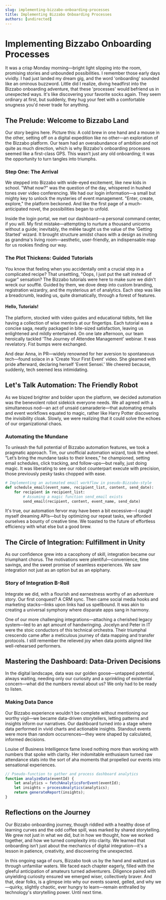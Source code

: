 ```yaml
---
slug: implementing-bizzabo-onboarding-processes
title: Implementing Bizzabo Onboarding Processes
authors: [undirected]
---
```



# Implementing Bizzabo Onboarding Processes

It was a crisp Monday morning—bright light slipping into the room, promising stories and unbounded possibilities. I remember those early days vividly. I had just landed my dream gig, and the word 'onboarding' sounded like an ominous buzzword. Little did I realize, diving headfirst into the Bizzabo onboarding adventure, that these 'processes' would befriend us in unexpected ways. It's like discovering your favorite socks again. They seem ordinary at first, but suddenly, they hug your feet with a comfortable snugness you'd never trade for anything.

## The Prelude: Welcome to Bizzabo Land

Our story begins here. Picture this: A cold brew in one hand and a mouse in the other, setting off on a digital expedition like no other—an exploration of the Bizzabo platform. Our team had an overabundance of ambition and not quite as much direction, which is why Bizzabo's onboarding processes seemed like a first-class GPS. This wasn’t just any old onboarding; it was the opportunity to turn tangles into triumphs.

### Step One: The Arrival

We stepped into Bizzabo with wide-eyed excitement, like new kids in school. "What now?" was the question of the day, whispered in hushed tones over video conferencing. We had our login information—a small but mighty key to unlock the mysteries of event management. "Enter, create, explore," the platform beckoned. And like the first page of a much-anticipated novel, the possibilities began to unfold. 

Inside the login portal, we met our dashboard—a personal command center, if you will. My first mistake—attempting to nurture a thousand unicorns without a guide; inevitably, the mêlée taught us the value of the 'Getting Started' wizard. It brought structure amidst chaos with a design as inviting as grandma's living room—aesthetic, user-friendly, an indispensable map for us rookies finding our way.

### The Plot Thickens: Guided Tutorials

You know that feeling when you accidentally omit a crucial step in a complicated recipe? That unsettling, "Oops, I just put the salt instead of sugar" sensation? The Bizzabo tutorials were here to make sure we didn't wreck our soufflé. Guided by them, we dove deep into custom branding, registration wizardry, and the mysterious art of analytics. Each step was like a breadcrumb, leading us, quite dramatically, through a forest of features.

#### Hello, Tutorials!

The platform, stocked with video guides and educational tidbits, felt like having a collection of wise mentors at our fingertips. Each tutorial was a concise saga, neatly packaged in bite-sized satisfaction, leaving us enlightened and mildly entertained. On one late afternoon, our team heroically tackled 'The Journey of Attendee Management' webinar. It was revelatory. Fist bumps were exchanged.

And dear Anna, in PR—widely renowned for her aversion to spontaneous tech—found solace in a 'Create Your First Event' video. She gleamed with pride afterward, declaring herself 'Event Sensei.' We cheered because, suddenly, tech seemed less intimidating.

## Let's Talk Automation: The Friendly Robot

As we blazed brighter and bolder upon the platform, we decided automation was the benevolent robot sidekick everyone needs. We all agreed with a simultaneous nod—an act of unsaid camaraderie—that automating emails and event workflows equated to magic, rather like Harry Potter discovering the invisibility cloak. Slowly, we were realizing that it could solve the echoes of our organizational chaos.

### Automating the Mundane

To unleash the full potential of Bizzabo automation features, we took a pragmatic approach. Tim, our unofficial automation wizard, took the wheel. “Let’s bring the mundane tasks to their knees,” he championed, setting email schedules, click tracking, and follow-ups—but really, just doing magic. It was liberating to see our robot counterpart execute with precision, those previously pesky tasks chopped with ease. 

```python
# Implementing an automated email workflow in pseudo-Bizzabo-style
def schedule_email(event_name, recipient_list, content, send_date):
    for recipient in recipient_list:
        # Assuming a magic function send_email exists
        send_email(recipient, content, event_name, send_date)
```

It's true, our automation fervor may have been a bit excessive—I caught myself dreaming APIs—but by optimizing our repeat tasks, we afforded ourselves a bounty of creative time. We toasted to the future of effortless efficiency with what else but a good brew.

## The Circle of Integration: Fulfillment in Unity

As our confidence grew into a cacophony of skill, integration became our triumphant chorus. The motivations were plentiful—convenience, time savings, and the sweet promise of seamless experiences. We saw integration not just as an option but as an epiphany.

### Story of Integration B-Roll

Integrate we did, with a flourish and earnestness worthy of an adventure story. Our first conquest? A CRM sync. Then came social media hooks and marketing stacks—links upon links had us spellbound. It was akin to creating a universal symphony where disparate apps sang in harmony.

One of our more challenging integrations—attaching a cherished legacy system—led to an apt amount of handwringing. Jocelyn and Peter in IT were the stoic conductors of this technical orchestra. Their triumphal crescendo came after a meticulous journey of data mapping and transfer protocols. I still remember the relieved joy when data points aligned like well-rehearsed performers.

## Mastering the Dashboard: Data-Driven Decisions

In the digital landscape, data was our golden goose—untapped potential, always waiting, needing only our curiosity and a sprinkling of existential concern—what did the numbers reveal about us? We only had to be ready to listen.

### Making Data Dance

Our Bizzabo experience wouldn't be complete without mentioning our worthy vigil—we became data-driven storytellers, letting patterns and insights inform our narratives. Our dashboard turned into a stage where data performed in vivid charts and actionable insights. Standout events were more than random occurrences—they were shaped by calculated, informed decisions.

Louise of Business Intelligence fame loved nothing more than working with numbers that spoke with clarity. Her indomitable enthusiasm turned raw attendance stats into the sort of aha moments that propelled our events into sensational experiences.

```javascript
// Pseudo-function to gather and process dashboard analytics
function analyzeData(eventId) {
    let analytics = fetchAnalyticsForEvent(eventId);
    let insights = processAnalytics(analytics); 
    return generateReport(insights);
}
```

## Reflections on the Journey

Our Bizzabo onboarding journey, though riddled with a healthy dose of learning curves and the odd coffee spill, was marked by shared storytelling. We grew not just in what we did, but in how we thought, how we worked together, and how we turned complexity into clarity. We learned that onboarding isn’t just about the mechanics of digital integration—it's a lesson in patience, creativity, and discovering the unexpected.

In this ongoing saga of ours, Bizzabo took us by the hand and waltzed us through unfamiliar waters. We faced each chapter eagerly, filled with the gleeful anticipation of amateurs turned adventurers. Diligence paired with unyielding curiosity ensured we emerged wiser, collectively braver. And that, dear folks, is a glimpse into why our events soared, gelled, and why we—quirky, slightly chaotic, ever hungry to learn—remain enthralled by technology's storytelling power. Until next time.
